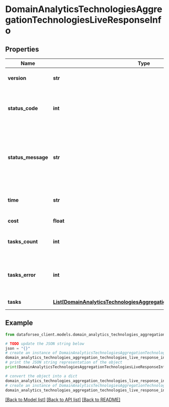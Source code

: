 # DomainAnalyticsTechnologiesAggregationTechnologiesLiveResponseInfo


## Properties

Name | Type | Description | Notes
------------ | ------------- | ------------- | -------------
**version** | **str** | the current version of the API | [optional] 
**status_code** | **int** | general status code you can find the full list of the response codes here | [optional] 
**status_message** | **str** | general informational message you can find the full list of general informational messages here | [optional] 
**time** | **str** | total execution time, seconds | [optional] 
**cost** | **float** | total tasks cost, USD | [optional] 
**tasks_count** | **int** | the number of tasks in the tasks array | [optional] 
**tasks_error** | **int** | the number of tasks in the tasks array returned with an error | [optional] 
**tasks** | [**List[DomainAnalyticsTechnologiesAggregationTechnologiesLiveTaskInfo]**](DomainAnalyticsTechnologiesAggregationTechnologiesLiveTaskInfo.md) | array of tasks | [optional] 

## Example

```python
from dataforseo_client.models.domain_analytics_technologies_aggregation_technologies_live_response_info import DomainAnalyticsTechnologiesAggregationTechnologiesLiveResponseInfo

# TODO update the JSON string below
json = "{}"
# create an instance of DomainAnalyticsTechnologiesAggregationTechnologiesLiveResponseInfo from a JSON string
domain_analytics_technologies_aggregation_technologies_live_response_info_instance = DomainAnalyticsTechnologiesAggregationTechnologiesLiveResponseInfo.from_json(json)
# print the JSON string representation of the object
print(DomainAnalyticsTechnologiesAggregationTechnologiesLiveResponseInfo.to_json())

# convert the object into a dict
domain_analytics_technologies_aggregation_technologies_live_response_info_dict = domain_analytics_technologies_aggregation_technologies_live_response_info_instance.to_dict()
# create an instance of DomainAnalyticsTechnologiesAggregationTechnologiesLiveResponseInfo from a dict
domain_analytics_technologies_aggregation_technologies_live_response_info_form_dict = domain_analytics_technologies_aggregation_technologies_live_response_info.from_dict(domain_analytics_technologies_aggregation_technologies_live_response_info_dict)
```
[[Back to Model list]](../README.md#documentation-for-models) [[Back to API list]](../README.md#documentation-for-api-endpoints) [[Back to README]](../README.md)


